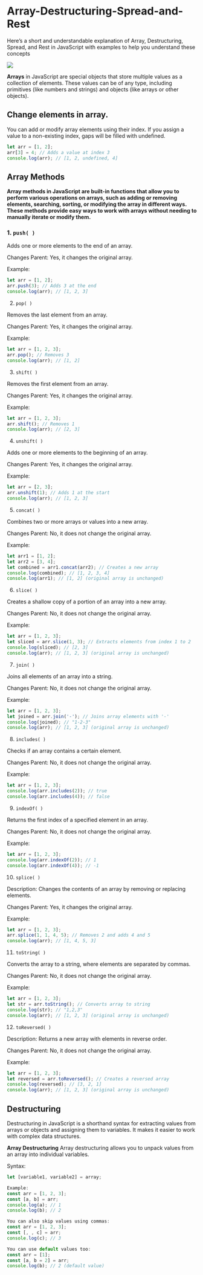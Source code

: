 # Array-Destructuring-Spread-and-Rest
Here’s a short and understandable explanation of Array, Destructuring, Spread, and Rest in JavaScript with examples to help you understand these concepts


<img src="https://miro.medium.com/v2/resize:fit:800/1*VQrahe38Lj6vM807CYC3vA.png">

**Arrays** in JavaScript are special objects that store multiple values as a collection of elements. These values can be of any type, including primitives (like numbers and strings) and objects (like arrays or other objects).


## Change elements in array.
You can add or modify array elements using their index. If you assign a value to a non-existing index, gaps will be filled with undefined.
```js
let arr = [1, 2];  
arr[3] = 4; // Adds a value at index 3  
console.log(arr); // [1, 2, undefined, 4]
```

## Array Methods
**Array methods in JavaScript are built-in functions that allow you to perform various operations on arrays, such as adding or removing elements, searching, sorting, or modifying the array in different ways. These methods provide easy ways to work with arrays without needing to manually iterate or modify them.**




### 1. `push( )`

Adds one or more elements to the end of an array.

Changes Parent: Yes, it changes the original array.

Example:

```js
let arr = [1, 2];
arr.push(3); // Adds 3 at the end
console.log(arr); // [1, 2, 3]
```




2. `pop( )`

Removes the last element from an array.

Changes Parent: Yes, it changes the original array.

Example:

```js
let arr = [1, 2, 3];
arr.pop(); // Removes 3
console.log(arr); // [1, 2]
```




3. `shift( )`
   
Removes the first element from an array.

Changes Parent: Yes, it changes the original array.

Example:

```js
let arr = [1, 2, 3];
arr.shift(); // Removes 1
console.log(arr); // [2, 3]
```




4. `unshift( )`

Adds one or more elements to the beginning of an array.

Changes Parent: Yes, it changes the original array.

Example:

```js
let arr = [2, 3];
arr.unshift(1); // Adds 1 at the start
console.log(arr); // [1, 2, 3]
```




5. `concat( )`

Combines two or more arrays or values into a new array.

Changes Parent: No, it does not change the original array.

Example:

```js
let arr1 = [1, 2];
let arr2 = [3, 4];
let combined = arr1.concat(arr2); // Creates a new array
console.log(combined); // [1, 2, 3, 4]
console.log(arr1); // [1, 2] (original array is unchanged)
```




6. `slice( )`

Creates a shallow copy of a portion of an array into a new array.

Changes Parent: No, it does not change the original array.

Example:

```js
let arr = [1, 2, 3];
let sliced = arr.slice(1, 3); // Extracts elements from index 1 to 2
console.log(sliced); // [2, 3]
console.log(arr); // [1, 2, 3] (original array is unchanged)
```




7. `join( )`

Joins all elements of an array into a string.

Changes Parent: No, it does not change the original array.

Example:

```js
let arr = [1, 2, 3];
let joined = arr.join('-'); // Joins array elements with '-'
console.log(joined); // "1-2-3"
console.log(arr); // [1, 2, 3] (original array is unchanged)
```




8. `includes( )`

Checks if an array contains a certain element.

Changes Parent: No, it does not change the original array.

Example:

```js
let arr = [1, 2, 3];
console.log(arr.includes(2)); // true
console.log(arr.includes(4)); // false
```




9. `indexOf( )`

Returns the first index of a specified element in an array.

Changes Parent: No, it does not change the original array.

Example:

```js
let arr = [1, 2, 3];
console.log(arr.indexOf(2)); // 1
console.log(arr.indexOf(4)); // -1
```




10. `splice( )`
    
Description: Changes the contents of an array by removing or replacing elements.

Changes Parent: Yes, it changes the original array.

Example:

```js
let arr = [1, 2, 3];
arr.splice(1, 1, 4, 5); // Removes 2 and adds 4 and 5
console.log(arr); // [1, 4, 5, 3]
```




11. `toString( )`
    
Converts the array to a string, where elements are separated by commas.

Changes Parent: No, it does not change the original array.

Example:

```js
let arr = [1, 2, 3];
let str = arr.toString(); // Converts array to string
console.log(str); // "1,2,3"
console.log(arr); // [1, 2, 3] (original array is unchanged)
```




12. `toReversed( )`
    
Description: Returns a new array with elements in reverse order.

Changes Parent: No, it does not change the original array.

Example:

```js
let arr = [1, 2, 3];
let reversed = arr.toReversed(); // Creates a reversed array
console.log(reversed); // [3, 2, 1]
console.log(arr); // [1, 2, 3] (original array is unchanged)
```


## Destructuring

Destructuring in JavaScript is a shorthand syntax for extracting values from arrays or objects and assigning them to variables. It makes it easier to work with complex data structures.


**Array Destructuring**
Array destructuring allows you to unpack values from an array into individual variables.

Syntax:
```js
let [variable1, variable2] = array;
```


```js
Example:
const arr = [1, 2, 3];
const [a, b] = arr;
console.log(a); // 1
console.log(b); // 2
```


```js
You can also skip values using commas:
const arr = [1, 2, 3];
const [, , c] = arr;
console.log(c); // 3
```

```js
You can use default values too:
const arr = [1];
const [a, b = 2] = arr;
console.log(b); // 2 (default value)
```
